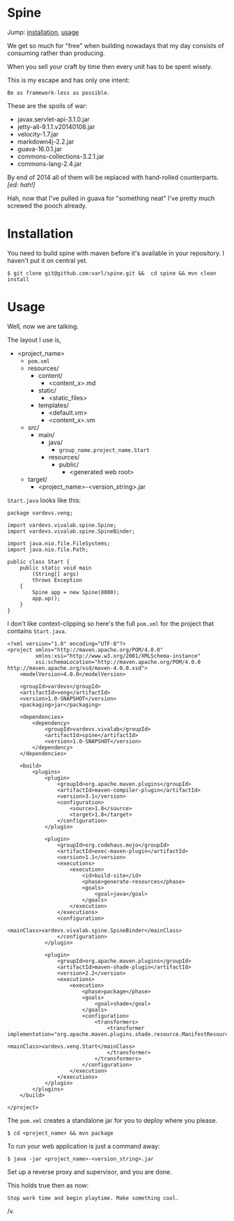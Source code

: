 Spine
=====

Jump: [installation](#installation), [usage](#usage)

We get so much for "free" when building nowadays that my day consists of
consuming rather than producing.

When you sell your craft by time then every unit has to be spent wisely.

This is my escape and has only one intent:

    Be as framework-less as possible.

These are the spoils of war:

* javax.servlet-api-3.1.0.jar
* jetty-all-9.1.1.v20140108.jar
* velocity-1.7.jar
* markdown4j-2.2.jar
* guava-16.0.1.jar
* commons-collections-3.2.1.jar
* commons-lang-2.4.jar

By end of 2014 all of them will be replaced with hand-rolled counterparts. _\[ed: hah!\]_

Hah, now that I've pulled in guava for "something neat" I've pretty much
screwed the pooch already.

Installation
============

You need to build spine with maven before it's available in your repository. I haven't put it on central yet.

    $ git clone git@github.com:varl/spine.git &&  cd spine && mvn clean install

Usage
=====

Well, now we are talking.

The layout I use is,

- \<project_name\>
    - `pom.xml`
    - resources/
        - content/
            - \<content_x\>.md
        - static/
            - \<static_files\>
        - templates/
            - \<default.vm\>
            - <content_x>.vm
    - src/
        - main/
            - java/
                - `group_name.project_name.Start`
            - resources/
                - public/
                    - \<generated web root\>
    - target/
        - \<project_name\>-\<version_string\>.jar

`Start.java` looks like this:

    package vardevs.veng;

    import vardevs.vivalab.spine.Spine;
    import vardevs.vivalab.spine.SpineBinder;

    import java.nio.file.FileSystems;
    import java.nio.file.Path;

    public class Start {
        public static void main
            (String[] args)
            throws Exception
        {
            Spine app = new Spine(8080);
            app.up();
        }
    }
    
I don't like context-clipping so here's the full `pom.xml` for the project that contains `Start.java`.

    <?xml version="1.0" encoding="UTF-8"?>
    <project xmlns="http://maven.apache.org/POM/4.0.0"
             xmlns:xsi="http://www.w3.org/2001/XMLSchema-instance"
             xsi:schemaLocation="http://maven.apache.org/POM/4.0.0 http://maven.apache.org/xsd/maven-4.0.0.xsd">
        <modelVersion>4.0.0</modelVersion>

        <groupId>vardevs</groupId>
        <artifactId>veng</artifactId>
        <version>1.0-SNAPSHOT</version>
        <packaging>jar</packaging>

        <dependencies>
            <dependency>
                <groupId>vardevs.vivalab</groupId>
                <artifactId>spine</artifactId>
                <version>1.0-SNAPSHOT</version>
            </dependency>
        </dependencies>

        <build>
            <plugins>
                <plugin>
                    <groupId>org.apache.maven.plugins</groupId>
                    <artifactId>maven-compiler-plugin</artifactId>
                    <version>3.1</version>
                    <configuration>
                        <source>1.8</source>
                        <target>1.8</target>
                    </configuration>
                </plugin>

                <plugin>
                    <groupId>org.codehaus.mojo</groupId>
                    <artifactId>exec-maven-plugin</artifactId>
                    <version>1.1</version>
                    <executions>
                        <execution>
                            <id>build-site</id>
                            <phase>generate-resources</phase>
                            <goals>
                                <goal>java</goal>
                            </goals>
                        </execution>
                    </executions>
                    <configuration>
                        <mainClass>vardevs.vivalab.spine.SpineBinder</mainClass>
                    </configuration>
                </plugin>

                <plugin>
                    <groupId>org.apache.maven.plugins</groupId>
                    <artifactId>maven-shade-plugin</artifactId>
                    <version>2.2</version>
                    <executions>
                        <execution>
                            <phase>package</phase>
                            <goals>
                                <goal>shade</goal>
                            </goals>
                            <configuration>
                                <transformers>
                                    <transformer implementation="org.apache.maven.plugins.shade.resource.ManifestResourceTransformer">
                                        <mainClass>vardevs.veng.Start</mainClass>
                                    </transformer>
                                </transformers>
                            </configuration>
                        </execution>
                    </executions>
                </plugin>
            </plugins>
        </build>

    </project>
    
The `pom.xml` creates a standalone jar for you to deploy where you please.

    $ cd <project_name> && mvn package

To run your web application is just a command away:

    $ java -jar <project_name>-<version_string>.jar
    
Set up a reverse proxy and supervisor, and you are done.

This holds true then as now:

    Stop work time and begin playtime. Make something cool.

/v.
